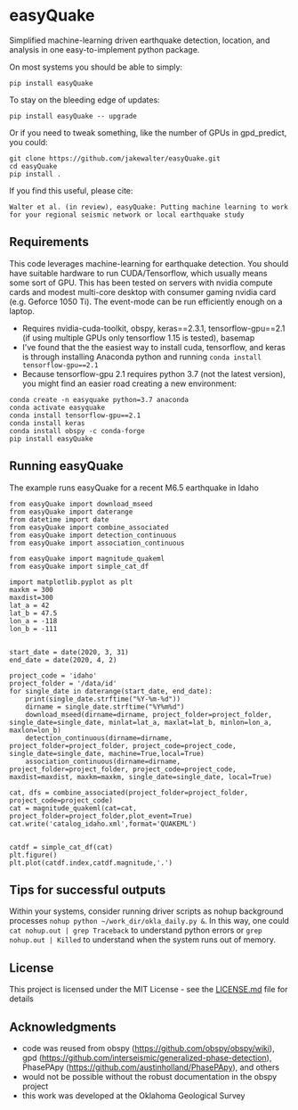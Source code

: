# easyQuake

Simplified machine-learning driven earthquake detection, location, and analysis in one easy-to-implement python package.

On most systems you should be able to simply:
```
pip install easyQuake
```
To stay on the bleeding edge of updates:
```
pip install easyQuake -- upgrade
```

Or if you need to tweak something, like the number of GPUs in gpd_predict, you could:
```
git clone https://github.com/jakewalter/easyQuake.git
cd easyQuake
pip install .
```

If you find this useful, please cite:

```
Walter et al. (in review), easyQuake: Putting machine learning to work for your regional seismic network or local earthquake study
```

## Requirements
This code leverages machine-learning for earthquake detection. You should have suitable hardware to run CUDA/Tensorflow, which usually means some sort of GPU. This has been tested on servers with nvidia compute cards and modest multi-core desktop with consumer gaming nvidia card (e.g. Geforce 1050 Ti). The event-mode can be run efficiently enough on a laptop.

* Requires nvidia-cuda-toolkit, obspy, keras==2.3.1, tensorflow-gpu==2.1 (if using multiple GPUs only tensorflow 1.15 is tested), basemap
* I've found that the the easiest way to install cuda, tensorflow, and keras is through installing Anaconda python and running ```conda install tensorflow-gpu==2.1```
* Because tensorflow-gpu 2.1 requires python 3.7 (not the latest version), you might find an easier road creating a new environment:
```
conda create -n easyquake python=3.7 anaconda
conda activate easyquake
conda install tensorflow-gpu==2.1
conda install keras
conda install obspy -c conda-forge
pip install easyQuake
```

## Running easyQuake
The example runs easyQuake for a recent M6.5 earthquake in Idaho

```
from easyQuake import download_mseed
from easyQuake import daterange
from datetime import date
from easyQuake import combine_associated
from easyQuake import detection_continuous
from easyQuake import association_continuous

from easyQuake import magnitude_quakeml
from easyQuake import simple_cat_df

import matplotlib.pyplot as plt
maxkm = 300
maxdist=300
lat_a = 42
lat_b = 47.5
lon_a = -118
lon_b = -111


start_date = date(2020, 3, 31)
end_date = date(2020, 4, 2)

project_code = 'idaho'
project_folder = '/data/id'
for single_date in daterange(start_date, end_date):
    print(single_date.strftime("%Y-%m-%d"))
    dirname = single_date.strftime("%Y%m%d")
    download_mseed(dirname=dirname, project_folder=project_folder, single_date=single_date, minlat=lat_a, maxlat=lat_b, minlon=lon_a, maxlon=lon_b)
    detection_continuous(dirname=dirname, project_folder=project_folder, project_code=project_code, single_date=single_date, machine=True,local=True)
    association_continuous(dirname=dirname, project_folder=project_folder, project_code=project_code, maxdist=maxdist, maxkm=maxkm, single_date=single_date, local=True)

cat, dfs = combine_associated(project_folder=project_folder, project_code=project_code)
cat = magnitude_quakeml(cat=cat, project_folder=project_folder,plot_event=True)
cat.write('catalog_idaho.xml',format='QUAKEML')


catdf = simple_cat_df(cat)
plt.figure()
plt.plot(catdf.index,catdf.magnitude,'.')
```

## Tips for successful outputs

Within your systems, consider running driver scripts as nohup background processes ```nohup python ~/work_dir/okla_daily.py &```. In this way, one could ```cat nohup.out | grep Traceback``` to understand python errors or ```grep nohup.out | Killed``` to understand when the system runs out of memory.

## License

This project is licensed under the MIT License - see the [LICENSE.md](LICENSE.md) file for details

## Acknowledgments

* code was reused from obspy (https://github.com/obspy/obspy/wiki), gpd (https://github.com/interseismic/generalized-phase-detection), PhasePApy (https://github.com/austinholland/PhasePApy), and others
* would not be possible without the robust documentation in the obspy project
* this work was developed at the Oklahoma Geological Survey

